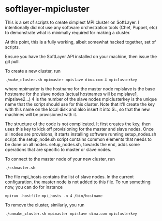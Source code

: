 softlayer-mpicluster
====================

This is a set of scripts to create simplest MPI cluster on SoftLayer.
I intentionally did not use any software orchestration tools (Chef, Puppet, etc) to demonstrate 
what is minimally required for making a cluster.

At this point, this is a fully working, albeit somewhat hacked together, set of scripts.

Ensure you have the SoftLayer API installed on your machine, then issue the git pull.

To create a new cluster, run
```
./make_cluster.sh mpimaster mpislave dima.com 4 mpiclusterkey
```

where mpimaster is the hostname for the master node
mpislave is the base hostname for the slave nodes (actual hostnames will be mpislave1, mipslave2...)
4 is the number of the slave nodes
mpiclusterkey is the unique name that the script should use for this cluster. Note that it'll create the key with this name on the local disk and also insert it into SL, so that the new machines will be provisioned with it.

The structure of the code is not complicated.  It first creates the key, then uses this key to kick off provisioning for the master and slave nodes.  Once all nodes are provisions, it starts installing software running setup_nodes.sh script. the setup_node.sh script contains common elements that needs to be done on all nodes.  setup_nodes.sh, towards the end, adds some operations that are specific to master or slave nodes.

To connect to the master node of your new cluster, run
```
./sshmaster.sh
```
The file mpi_hosts contains the list of slave nodes.  In the current configuration, the master node is not added to this file.  To run something now, you can do for instance

```
mpirun -hostfile mpi_hosts -n 4 /bin/hostname
```

To remove the cluster, similarly, you run

```
./unmake_cluster.sh mpimaster mpislave dima.com mpiclusterkey
```
